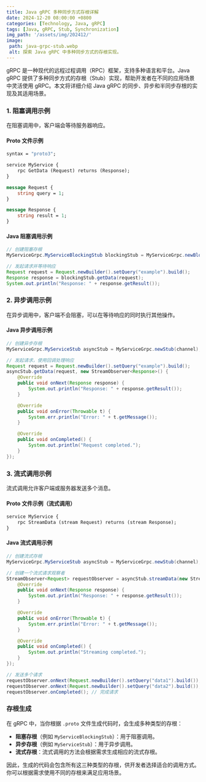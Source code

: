 ```yaml
---
title: Java gRPC 多种同步方式存根详解
date: 2024-12-20 08:00:00 +0800
categories: [Technology, Java, gRPC]
tags: [Java, gRPC, Stub, Synchronization]
img_path: '/assets/img/202412/'
image:
 path: java-grpc-stub.webp
 alt: 探索 Java gRPC 中多种同步方式的存根实现。
---
```


gRPC 是一种现代的远程过程调用（RPC）框架，支持多种语言和平台。Java gRPC 提供了多种同步方式的存根（Stub）实现，帮助开发者在不同的应用场景中灵活使用 gRPC。本文将详细介绍 Java gRPC 的同步、异步和半同步存根的实现及其适用场景。

### 1. 阻塞调用示例

在阻塞调用中，客户端会等待服务器响应。

#### Proto 文件示例
```proto
syntax = "proto3";

service MyService {
    rpc GetData (Request) returns (Response);
}

message Request {
    string query = 1;
}

message Response {
    string result = 1;
}
```

#### Java 阻塞调用示例
```java
// 创建阻塞存根
MyServiceGrpc.MyServiceBlockingStub blockingStub = MyServiceGrpc.newBlockingStub(channel);

// 发起请求并等待响应
Request request = Request.newBuilder().setQuery("example").build();
Response response = blockingStub.getData(request);
System.out.println("Response: " + response.getResult());
```

### 2. 异步调用示例

在异步调用中，客户端不会阻塞，可以在等待响应的同时执行其他操作。

#### Java 异步调用示例
```java
// 创建异步存根
MyServiceGrpc.MyServiceStub asyncStub = MyServiceGrpc.newStub(channel);

// 发起请求，使用回调处理响应
Request request = Request.newBuilder().setQuery("example").build();
asyncStub.getData(request, new StreamObserver<Response>() {
    @Override
    public void onNext(Response response) {
        System.out.println("Response: " + response.getResult());
    }

    @Override
    public void onError(Throwable t) {
        System.err.println("Error: " + t.getMessage());
    }

    @Override
    public void onCompleted() {
        System.out.println("Request completed.");
    }
});
```

### 3. 流式调用示例

流式调用允许客户端或服务器发送多个消息。

#### Proto 文件示例（流式调用）
```proto
service MyService {
    rpc StreamData (stream Request) returns (stream Response);
}
```

#### Java 流式调用示例
```java
// 创建流式存根
MyServiceGrpc.MyServiceStub asyncStub = MyServiceGrpc.newStub(channel);

// 创建一个流式请求观察者
StreamObserver<Request> requestObserver = asyncStub.streamData(new StreamObserver<Response>() {
    @Override
    public void onNext(Response response) {
        System.out.println("Response: " + response.getResult());
    }

    @Override
    public void onError(Throwable t) {
        System.err.println("Error: " + t.getMessage());
    }

    @Override
    public void onCompleted() {
        System.out.println("Streaming completed.");
    }
});

// 发送多个请求
requestObserver.onNext(Request.newBuilder().setQuery("data1").build());
requestObserver.onNext(Request.newBuilder().setQuery("data2").build());
requestObserver.onCompleted(); // 完成请求
```

### 存根生成

在 gRPC 中，当你根据 `.proto` 文件生成代码时，会生成多种类型的存根：

- **阻塞存根**（例如 `MyServiceBlockingStub`）：用于阻塞调用。
- **异步存根**（例如 `MyServiceStub`）：用于异步调用。
- **流式存根**：流式调用的方法会根据需求生成相应的流式存根。

因此，生成的代码会包含所有这三种类型的存根，供开发者选择适合的调用方式。你可以根据需求使用不同的存根来满足应用场景。